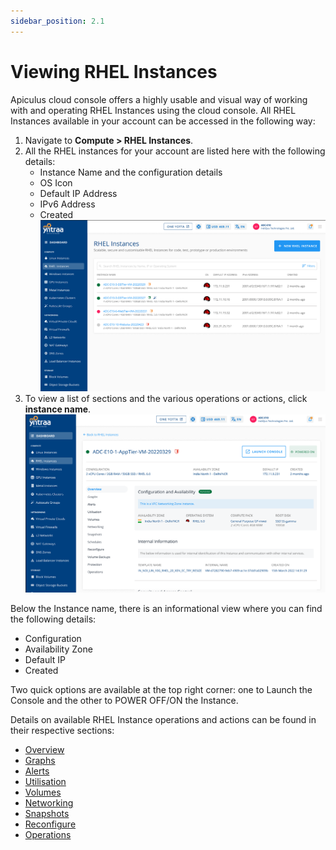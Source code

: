 ```yaml
---
sidebar_position: 2.1
---
```

# Viewing RHEL Instances

Apiculus cloud console offers a highly usable and visual way of working with and operating RHEL Instances using the cloud console. All RHEL Instances available in your account can be accessed in the following way:

1. Navigate to **Compute > RHEL Instances**.
2. All the RHEL instances for your account are listed here with the following details:
	- Instance Name and the configuration details
	- OS Icon
	- Default IP Address
	- IPv6 Address
	- Created
![rhelcreation](img/rhelcreation.png)
3. To view a list of sections and the various operations or actions, click **instance name**.
![rheloverview](img/rheloverview.png)

Below the Instance name, there is an informational view where you can find the following details:
- Configuration
- Availability Zone
- Default IP
- Created 

Two quick options are available at the top right corner: one to Launch the Console and the other to POWER OFF/ON the Instance.
 
Details on available RHEL Instance operations and actions can be found in their respective sections:

- [Overview](docs/Subscribers/Compute/RHELInstances/Overview.md)
- [Graphs](/docs/Subscribers/Compute/RHELInstances/ViewingGraphsandUtilization#graphs)
- [Alerts](docs/Subscribers/Compute/RHELInstances/ConfiguringAlerts.md)
- [Utilisation](/docs/Subscribers/Compute/RHELInstances/ViewingGraphsandUtilization#utilisation-historical)
- [Volumes](docs/Subscribers/Compute/RHELInstances/VolumeManagement.md)
- [Networking](docs/Subscribers/Compute/RHELInstances/NetworkingManagement.md)
- [Snapshots](WorkingwithSnapshots.md)
- [Reconfigure](ReconfiguringRHELInstances.md)
- [Operations](RHELInstanceOperations.md)





